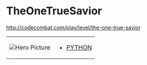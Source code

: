 # TheOneTrueSavior 

http://codecombat.com/play/level/the-one-true-savior
<table>
<tr>
<td>

![Hero Picture](hero.png?raw=true "Hero Picture")

</td>
<td>
<ul>
<li>

[PYTHON](TheOneTrueSavior.py)

</li>
</td>
</tr>
<table>